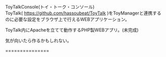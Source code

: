 ToyTalkConsole(トイ・トーク・コンソール)  
ToyTalk( https://github.com/hassoubeat/ToyTalk )をToyManagerと連携するのに必要な設定をブラウザ上で行えるWEBアプリケーション。  
  
ToyTalk内にApacheを立てて動作するPHP製WEBアプリ。(未完成)  
  
気が向いたら作るかもしれない。

===============
